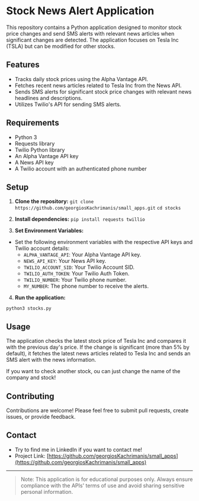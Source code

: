 # Stock News Alert Application

This repository contains a Python application designed to monitor stock price changes and send SMS alerts with relevant news articles when significant changes are detected. The application focuses on Tesla Inc (TSLA) but can be modified for other stocks.

## Features

- Tracks daily stock prices using the Alpha Vantage API.
- Fetches recent news articles related to Tesla Inc from the News API.
- Sends SMS alerts for significant stock price changes with relevant news headlines and descriptions.
- Utilizes Twilio's API for sending SMS alerts.

## Requirements

- Python 3
- Requests library
- Twilio Python library
- An Alpha Vantage API key
- A News API key
- A Twilio account with an authenticated phone number

## Setup

1. **Clone the repository:**
`git clone https://github.com/georgiosKachrimanis/small_apps.git`
`cd stocks`

2. **Install dependencies:**
`pip install requests twillio`


3. **Set Environment Variables:**
- Set the following environment variables with the respective API keys and Twilio account details:
  - `ALPHA_VANTAGE_API`: Your Alpha Vantage API key.
  - `NEWS_API_KEY`: Your News API key.
  - `TWILIO_ACCOUNT_SID`: Your Twilio Account SID.
  - `TWILIO_AUTH_TOKEN`: Your Twilio Auth Token.
  - `TWILIO_NUMBER`: Your Twilio phone number.
  - `MY_NUMBER`: The phone number to receive the alerts.

4. **Run the application:**

`python3 stocks.py`


## Usage

The application checks the latest stock price of Tesla Inc and compares it with the previous day's price. If the change is significant (more than 5% by default), it fetches the latest news articles related to Tesla Inc and sends an SMS alert with the news information.

If you want to check another stock, ou can just change the name of the company and stock!

## Contributing

Contributions are welcome! Please feel free to submit pull requests, create issues, or provide feedback.


## Contact

- Try to find me in LinkedIn if you want to contact me!
- Project Link: [https://github.com/georgiosKachrimanis/small_apps](https://github.com/georgiosKachrimanis/small_apps)

---

> Note: This application is for educational purposes only. Always ensure compliance with the APIs' terms of use and avoid sharing sensitive personal information.
